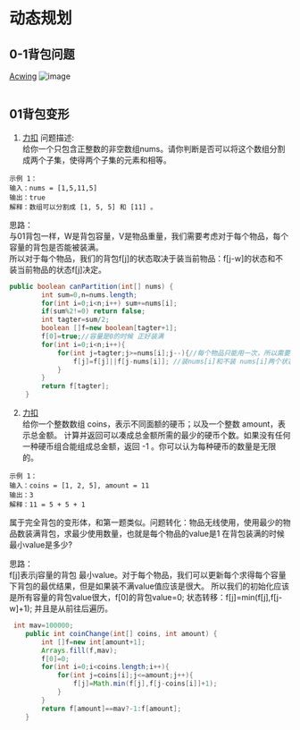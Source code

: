 # 动态规划
## 0-1背包问题  
[Acwing](https://www.acwing.com/problem/content/2/)
![image](https://user-images.githubusercontent.com/34670345/174943120-c8fda5d2-6a33-40d1-99d5-6651e6fb455d.png)
```

```
## 01背包变形 
1. [力扣](https://leetcode.cn/problems/partition-equal-subset-sum/)
问题描述:  
给你一个只包含正整数的非空数组nums。请你判断是否可以将这个数组分割成两个子集，使得两个子集的元素和相等。  
```text
示例 1：
输入：nums = [1,5,11,5]
输出：true
解释：数组可以分割成 [1, 5, 5] 和 [11] 。  
```
思路：  
    与01背包一样，W是背包容量，V是物品重量，我们需要考虑对于每个物品，每个容量的背包是否能被装满。    
所以对于每个物品，我们的背包f[j]的状态取决于装当前物品：f[j-w]的状态和不装当前物品的状态f[j]决定。

```java
public boolean canPartition(int[] nums) {
        int sum=0,n=nums.length;
        for(int i=0;i<n;i++) sum+=nums[i];
        if(sum%2!=0) return false;
        int tagter=sum/2;
        boolean []f=new boolean[tagter+1];
        f[0]=true;//容量是0的时候 正好装满
        for(int i=0;i<n;i++){
            for(int j=tagter;j>=nums[i];j--){//每个物品只能用一次，所以需要从后往前遍历。
                f[j]=f[j]||f[j-nums[i]]; //装nums[i]和不装 nums[i]两个状态转移得到结果
            }
        }
        return f[tagter];
    }
```
2. [力扣](https://leetcode.cn/problems/coin-change/)  
   给你一个整数数组 coins，表示不同面额的硬币；以及一个整数 amount，表示总金额。
计算并返回可以凑成总金额所需的最少的硬币个数。如果没有任何一种硬币组合能组成总金额，返回 -1 。你可以认为每种硬币的数量是无限的。
```text
示例 1：
输入：coins = [1, 2, 5], amount = 11
输出：3 
解释：11 = 5 + 5 + 1
``` 
属于完全背包的变形体，和第一题类似。问题转化：物品无线使用，使用最少的物品数装满背包，求最少使用数量，也就是每个物品的value是1 在背包装满的时候最小value是多少?  

思路：  
  f[j]表示j容量的背包 最小value。对于每个物品，我们可以更新每个求得每个容量下背包的最优结果，但是如果装不满value值应该是很大。
所以我们的初始化应该是所有容量的背包value很大，f[0]的背包value=0;
状态转移：f[j]=min(f[j],f[j-w]+1); 并且是从前往后遍历。

```java
 int mav=100000;
    public int coinChange(int[] coins, int amount) {
        int []f=new int[amount+1];
        Arrays.fill(f,mav);
        f[0]=0;
        for(int i=0;i<coins.length;i++){
            for(int j=coins[i];j<=amount;j++){
                f[j]=Math.min(f[j],f[j-coins[i]]+1);
            }
        }
        return f[amount]==mav?-1:f[amount];
    }
```
